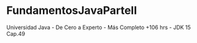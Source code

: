 # FundamentosJavaParteII
 Universidad Java - De Cero a Experto - Más Completo +106 hrs - JDK 15 Cap.49
